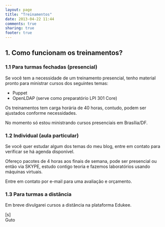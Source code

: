 ```yaml
---
layout: page
title: "Treinamentos"
date: 2013-04-22 11:44
comments: true
sharing: true
footer: true
---
```


## 1. Como funcionam os treinamentos?

### 1.1 Para turmas fechadas (presencial)

Se você tem a necessidade de um treinamento presencial, tenho material pronto para ministrar cursos dos seguintes temas:

* Puppet
* OpenLDAP (serve como preparatório LPI 301 Core)

Os treinamentos tem carga horária de 40 horas, contudo, podem ser ajustados conforme necessidades.

No momento só estou ministrando cursos presenciais em Brasília/DF.

### 1.2 Individual (aula particular)

Se você quer estudar algum dos temas do meu blog, entre em contato para
verificar se há agenda disponível.

Ofereço pacotes de 4 horas aos finais de semana, pode ser presencial ou
então via SKYPE, estudo contigo teoria e fazemos laboratórios usando
máquinas virtuais.

Entre em contato por e-mail para uma avaliação e orçamento.

### 1.3 Para turmas a distância

Em breve divulgarei cursos a distância na plataforma Edukee.

[s]<br>
Guto
